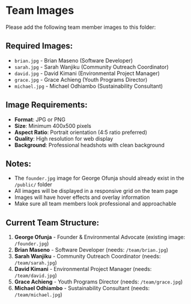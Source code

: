# Team Images

Please add the following team member images to this folder:

## Required Images:
- `brian.jpg` - Brian Maseno (Software Developer)
- `sarah.jpg` - Sarah Wanjiku (Community Outreach Coordinator)
- `david.jpg` - David Kimani (Environmental Project Manager)
- `grace.jpg` - Grace Achieng (Youth Programs Director)
- `michael.jpg` - Michael Odhiambo (Sustainability Consultant)

## Image Requirements:
- **Format**: JPG or PNG
- **Size**: Minimum 400x500 pixels
- **Aspect Ratio**: Portrait orientation (4:5 ratio preferred)
- **Quality**: High resolution for web display
- **Background**: Professional headshots with clean background

## Notes:
- The `founder.jpg` image for George Ofunja should already exist in the `/public/` folder
- All images will be displayed in a responsive grid on the team page
- Images will have hover effects and overlay information
- Make sure all team members look professional and approachable

## Current Team Structure:
1. **George Ofunja** - Founder & Environmental Advocate (existing image: `/founder.jpg`)
2. **Brian Maseno** - Software Developer (needs: `/team/brian.jpg`)
3. **Sarah Wanjiku** - Community Outreach Coordinator (needs: `/team/sarah.jpg`)
4. **David Kimani** - Environmental Project Manager (needs: `/team/david.jpg`)
5. **Grace Achieng** - Youth Programs Director (needs: `/team/grace.jpg`)
6. **Michael Odhiambo** - Sustainability Consultant (needs: `/team/michael.jpg`)